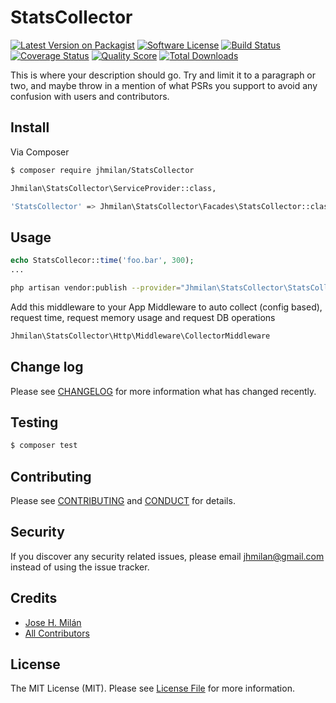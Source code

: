 # StatsCollector

[![Latest Version on Packagist][ico-version]][link-packagist]
[![Software License][ico-license]](LICENSE.md)
[![Build Status][ico-travis]][link-travis]
[![Coverage Status][ico-scrutinizer]][link-scrutinizer]
[![Quality Score][ico-code-quality]][link-code-quality]
[![Total Downloads][ico-downloads]][link-downloads]

This is where your description should go. Try and limit it to a paragraph or two, and maybe throw in a mention of what
PSRs you support to avoid any confusion with users and contributors.

## Install

Via Composer

``` bash
$ composer require jhmilan/StatsCollector
```

``` bash
Jhmilan\StatsCollector\ServiceProvider::class,
```

``` bash
'StatsCollector' => Jhmilan\StatsCollector\Facades\StatsCollector::class,
```

## Usage

``` php
echo StatsCollecor::time('foo.bar', 300);
...
```

``` bash
php artisan vendor:publish --provider="Jhmilan\StatsCollector\StatsCollectorServiceProvider"
```

Add this middleware to your App Middleware to auto collect (config based), request time, request memory usage and request DB operations

``` bash
Jhmilan\StatsCollector\Http\Middleware\CollectorMiddleware
```

## Change log

Please see [CHANGELOG](CHANGELOG.md) for more information what has changed recently.

## Testing

``` bash
$ composer test
```

## Contributing

Please see [CONTRIBUTING](CONTRIBUTING.md) and [CONDUCT](CONDUCT.md) for details.

## Security

If you discover any security related issues, please email jhmilan@gmail.com instead of using the issue tracker.

## Credits

- [Jose H. Milán][link-author]
- [All Contributors][link-contributors]

## License

The MIT License (MIT). Please see [License File](LICENSE.md) for more information.

[ico-version]: https://img.shields.io/packagist/v/jhmilan/StatsCollector.svg?style=flat-square
[ico-license]: https://img.shields.io/badge/license-MIT-brightgreen.svg?style=flat-square
[ico-travis]: https://img.shields.io/travis/jhmilan/StatsCollector/master.svg?style=flat-square
[ico-scrutinizer]: https://img.shields.io/scrutinizer/coverage/g/jhmilan/StatsCollector.svg?style=flat-square
[ico-code-quality]: https://img.shields.io/scrutinizer/g/jhmilan/StatsCollector.svg?style=flat-square
[ico-downloads]: https://img.shields.io/packagist/dt/jhmilan/StatsCollector.svg?style=flat-square

[link-packagist]: https://packagist.org/packages/jhmilan/StatsCollector
[link-travis]: https://travis-ci.org/jhmilan/StatsCollector
[link-scrutinizer]: https://scrutinizer-ci.com/g/jhmilan/StatsCollector/code-structure
[link-code-quality]: https://scrutinizer-ci.com/g/jhmilan/StatsCollector
[link-downloads]: https://packagist.org/packages/jhmilan/StatsCollector
[link-author]: https://github.com/jhmilan
[link-contributors]: ../../contributors
